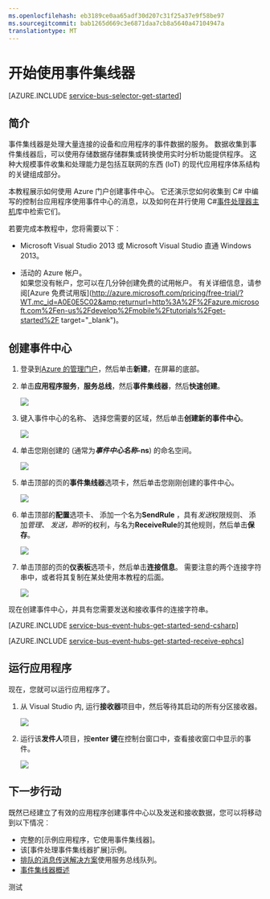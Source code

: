 ```yaml
---
ms.openlocfilehash: eb3189ce0aa65adf30d207c31f25a37e9f58be97
ms.sourcegitcommit: bab1265d669c3e6871daa7cb8a5640a47104947a
translationtype: MT
---
```

<properties
    pageTitle="开始使用事件集线器"
    description="按照与 C# 使用 Azure 事件集线器和使用 EventProcessorHost 开始本教程。"
    services="event-hubs"
    documentationCenter=""
    authors="fsautomata"
    manager="timlt"
    editor=""/>

<tags
    ms.service="event-hubs"
    ms.workload="core"
    ms.tgt_pltfrm="csharp"
    ms.devlang="csharp"
    ms.topic="article"
    ms.date="09/01/2015"
    ms.author="sethm"/>

# 开始使用事件集线器

[AZURE.INCLUDE [service-bus-selector-get-started](../../includes/service-bus-selector-get-started.md)]

## 简介

事件集线器是处理大量连接的设备和应用程序的事件数据的服务。 数据收集到事件集线器后，可以使用存储数据存储群集或转换使用实时分析功能提供程序。 这种大规模事件收集和处理能力是包括互联网的东西 (IoT) 的现代应用程序体系结构的关键组成部分。

本教程展示如何使用 Azure 门户创建事件中心。 它还演示您如何收集到 C# 中编写的控制台应用程序使用事件中心的消息，以及如何在并行使用 C#[事件处理器主机]库中检索它们。

若要完成本教程中，您将需要以下︰

+ Microsoft Visual Studio 2013 或 Microsoft Visual Studio 直通 Windows 2013。

+ 活动的 Azure 帐户。 <br/>如果您没有帐户，您可以在几分钟创建免费的试用帐户。 有关详细信息，请参阅[Azure 免费试用版](http://azure.microsoft.com/pricing/free-trial/?WT.mc_id=A0E0E5C02&amp;returnurl=http%3A%2F%2Fazure.microsoft.com%2Fen-us%2Fdevelop%2Fmobile%2Ftutorials%2Fget-started%2F target="_blank")。

## 创建事件中心

1. 登录到[Azure 的管理门户]，然后单击**新建**，在屏幕的底部。

2. 单击**应用程序服务**，**服务总线**，然后**事件集线器**，然后**快速创建**。

    ![][1]

3. 键入事件中心的名称、 选择您需要的区域，然后单击**创建新的事件中心**。

    ![][2]

4. 单击您刚创建的 (通常为***事件中心名称*-ns**) 的命名空间。

    ![][3]

5. 单击顶部的页的**事件集线器**选项卡，然后单击您刚刚创建的事件中心。

    ![][4]

6. 单击顶部的**配置**选项卡、 添加一个名为**SendRule** ，具有*发送*权限规则、 添加*管理、 发送，聆听*的权利，与名为**ReceiveRule**的其他规则，然后单击**保存**。

    ![][5]

7. 单击顶部的页的**仪表板**选项卡，然后单击**连接信息**。 需要注意的两个连接字符串中，或者将其复制在某处使用本教程的后面。

    ![][6]

现在创建事件中心，并具有您需要发送和接收事件的连接字符串。

[AZURE.INCLUDE [service-bus-event-hubs-get-started-send-csharp](../../includes/service-bus-event-hubs-get-started-send-csharp.md)]


[AZURE.INCLUDE [service-bus-event-hubs-get-started-receive-ephcs](../../includes/service-bus-event-hubs-get-started-receive-ephcs.md)]

## 运行应用程序

现在，您就可以运行应用程序了。

1.  从 Visual Studio 内, 运行**接收器**项目中，然后等待其启动的所有分区接收器。

    ![][21]

2.  运行该**发件人**项目，按**enter 键**在控制台窗口中，查看接收窗口中显示的事件。

    ![][22]

## 下一步行动

既然已经建立了有效的应用程序创建事件中心以及发送和接收数据，您可以将移动到以下情况︰

- 完整的[示例应用程序，它使用事件集线器]。
- 该[事件处理事件集线器扩展]示例。
- [排队的消息传送解决方案]使用服务总线队列。
- [事件集线器概述]

<!-- Images. -->
[1]: ./media/event-hubs-csharp-ephcs-getstarted/create-event-hub1.png
[2]: ./media/event-hubs-csharp-ephcs-getstarted/create-event-hub2.png
[3]: ./media/event-hubs-csharp-ephcs-getstarted/create-event-hub3.png
[4]: ./media/event-hubs-csharp-ephcs-getstarted/create-event-hub4.png
[5]: ./media/event-hubs-csharp-ephcs-getstarted/create-event-hub5.png
[6]: ./media/event-hubs-csharp-ephcs-getstarted/create-event-hub6.png

[21]: ./media/event-hubs-csharp-ephcs-getstarted/run-csharp-ephcs1.png
[22]: ./media/event-hubs-csharp-ephcs-getstarted/run-csharp-ephcs2.png

<!-- Links -->
[Azure 的管理门户]: https://manage.windowsazure.com/
[事件处理器主机]: https://www.nuget.org/packages/Microsoft.Azure.ServiceBus.EventProcessorHost
[事件集线器概述]: event-hubs-overview.md
[示例应用程序使用事件集线器]: https://code.msdn.microsoft.com/windowsazure/Service-Bus-Event-Hub-286fd097
[扩展事件处理事件集线器]: https://code.msdn.microsoft.com/windowsazure/Service-Bus-Event-Hub-45f43fc3
[排队的消息传送解决方案]: ../service-bus-dotnet-multi-tier-app-using-service-bus-queues.md
 

测试
